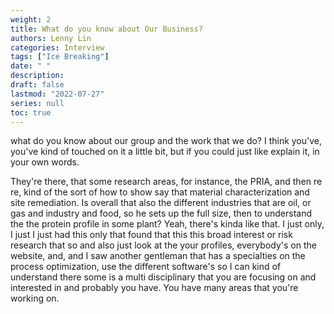 ```yaml
---
weight: 2
title: What do you know about Our Business?
authors: Lenny Lin
categories: Interview
tags: ["Ice Breaking"]
date: " "
description: 
draft: false
lastmod: "2022-07-27"
series: null
toc: true
---
```




what do you know about our group and the work that we do? I think you've, you've kind of touched on it a little bit, but if you could just like explain it, in your own words.  

They're there, that some research areas, for instance, the PRIA, and then re re, kind of the sort of how to show say that material characterization and site remediation. Is overall that also the different industries that are oil, or gas and industry and food, so he sets up the full size, then to understand the the protein profile in some plant? Yeah, there's kinda like that. I just only, I just I just had this only that found that this this broad interest or risk research that so and also just look at the your profiles, everybody's on the website, and, and I saw another gentleman that has a specialties on the process optimization, use the different software's so I can kind of understand there some is a multi disciplinary that you are focusing on and interested in and probably you have. You have many areas that you're working on.